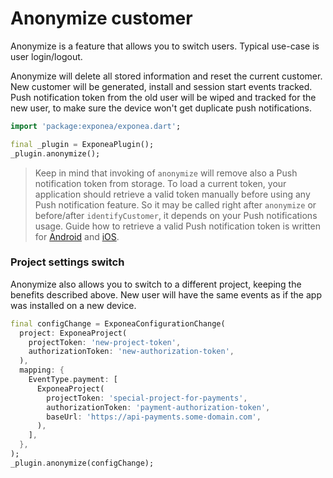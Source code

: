 # Anonymize customer

Anonymize is a feature that allows you to switch users. Typical use-case is user login/logout.

Anonymize will delete all stored information and reset the current customer. New customer will be generated, install and session start events tracked. Push notification token from the old user will be wiped and tracked for the new user, to make sure the device won't get duplicate push notifications.

```dart
import 'package:exponea/exponea.dart';

final _plugin = ExponeaPlugin();
_plugin.anonymize();
```

> Keep in mind that invoking of `anonymize` will remove also a Push notification token from storage. To load a current token, your application should retrieve a valid token manually before using any Push notification feature. So it may be called right after `anonymize` or before/after `identifyCustomer`, it depends on your Push notifications usage.
> Guide how to retrieve a valid Push notification token is written for [Android](./PUSH_ANDROID.md) and [iOS](./PUSH_IOS.md).

### Project settings switch
Anonymize also allows you to switch to a different project, keeping the benefits described above. New user will have the same events as if the app was installed on a new device.

```dart
final configChange = ExponeaConfigurationChange(
  project: ExponeaProject(
    projectToken: 'new-project-token',
    authorizationToken: 'new-authorization-token',
  ),
  mapping: {
    EventType.payment: [
      ExponeaProject(
        projectToken: 'special-project-for-payments',
        authorizationToken: 'payment-authorization-token',
        baseUrl: 'https://api-payments.some-domain.com',
      ),
    ],
  },
);
_plugin.anonymize(configChange);
```
